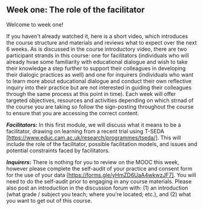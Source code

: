 ## Week one: The role of the facilitator


Welcome to week one!


If you haven't already watched it, here is a short video, which introduces the course structure and materials and reviews what to expect over the next 6 weeks. As is discussed in the course introductory video, there are two participant strands in this course: one for facilitators (individuals who will already hvae some familiarity with educational dialogue and wish to take their knowledge a step further to support their colleagues in developing their dialogic practices as well) and one for inquirers (individuals who want to learn more about educational dialogue and conduct their own reflective inquiry into their practice but are not interested in guiding their colleagues through the same process at this point in time). Each week will offer targeted objectives, resources and activities depending on which strnad of the course you are taking so follow the sign-posting throughout the course to ensure that you are accessing the correct content.


**_Facilitators:_** In this first module, we will discuss what it means to be a facilitator, drawing on learning from a recent trial using T-SEDA [https://www.educ.cam.ac.uk/research/programmes/tseda/]. This will include the role of the facilitator, possible facilitation models, and issues and potential constraints faced by facilitators.

**_Inquirers:_** There is nothing for you to review on the MOOC this week, however please complete the self-audit of your practice and consent form for the use of your data [https://forms.gle/yHmZD6UaA4wkwzJF7]. You will need to do the self-audit prior to engaging in any course materials. Please also post an introduction in the discussion forum with: (1) an introduction (what grade / subject you teach; where you're located; etc.), and (2) what you want to get out of this course.
